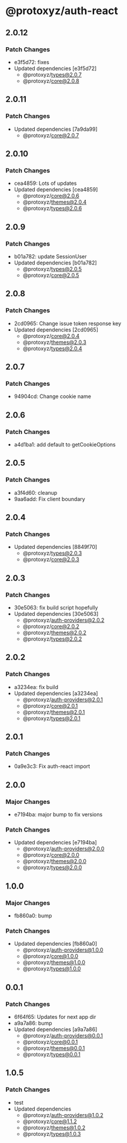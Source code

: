 # @protoxyz/auth-react

## 2.0.12

### Patch Changes

- e3f5d72: fixes
- Updated dependencies [e3f5d72]
  - @protoxyz/types@2.0.7
  - @protoxyz/core@2.0.8

## 2.0.11

### Patch Changes

- Updated dependencies [7a9da99]
  - @protoxyz/core@2.0.7

## 2.0.10

### Patch Changes

- cea4859: Lots of updates
- Updated dependencies [cea4859]
  - @protoxyz/core@2.0.6
  - @protoxyz/themes@2.0.4
  - @protoxyz/types@2.0.6

## 2.0.9

### Patch Changes

- b01a782: update SessionUser
- Updated dependencies [b01a782]
  - @protoxyz/types@2.0.5
  - @protoxyz/core@2.0.5

## 2.0.8

### Patch Changes

- 2cd0965: Change issue token response key
- Updated dependencies [2cd0965]
  - @protoxyz/core@2.0.4
  - @protoxyz/themes@2.0.3
  - @protoxyz/types@2.0.4

## 2.0.7

### Patch Changes

- 94904cd: Change cookie name

## 2.0.6

### Patch Changes

- a4d1ba1: add default to getCookieOptions

## 2.0.5

### Patch Changes

- a3f4d60: cleanup
- 9aa6add: Fix client boundary

## 2.0.4

### Patch Changes

- Updated dependencies [8849f70]
  - @protoxyz/types@2.0.3
  - @protoxyz/core@2.0.3

## 2.0.3

### Patch Changes

- 30e5063: fix build script hopefully
- Updated dependencies [30e5063]
  - @protoxyz/auth-providers@2.0.2
  - @protoxyz/core@2.0.2
  - @protoxyz/themes@2.0.2
  - @protoxyz/types@2.0.2

## 2.0.2

### Patch Changes

- a3234ea: fix build
- Updated dependencies [a3234ea]
  - @protoxyz/auth-providers@2.0.1
  - @protoxyz/core@2.0.1
  - @protoxyz/themes@2.0.1
  - @protoxyz/types@2.0.1

## 2.0.1

### Patch Changes

- 0a9e3c3: Fix auth-react import

## 2.0.0

### Major Changes

- e7194ba: major bump to fix versions

### Patch Changes

- Updated dependencies [e7194ba]
  - @protoxyz/auth-providers@2.0.0
  - @protoxyz/core@2.0.0
  - @protoxyz/themes@2.0.0
  - @protoxyz/types@2.0.0

## 1.0.0

### Major Changes

- fb860a0: bump

### Patch Changes

- Updated dependencies [fb860a0]
  - @protoxyz/auth-providers@1.0.0
  - @protoxyz/core@1.0.0
  - @protoxyz/themes@1.0.0
  - @protoxyz/types@1.0.0

## 0.0.1

### Patch Changes

- 6f64f65: Updates for next app dir
- a9a7a86: bump
- Updated dependencies [a9a7a86]
  - @protoxyz/auth-providers@0.0.1
  - @protoxyz/core@0.0.1
  - @protoxyz/themes@0.0.1
  - @protoxyz/types@0.0.1

## 1.0.5

### Patch Changes

- test
- Updated dependencies
  - @protoxyz/auth-providers@1.0.2
  - @protoxyz/core@1.1.2
  - @protoxyz/themes@1.0.2
  - @protoxyz/types@1.0.3
